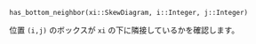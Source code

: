 ```
has_bottom_neighbor(xi::SkewDiagram, i::Integer, j::Integer)
```

位置 `(i,j)` のボックスが `xi` の下に隣接しているかを確認します。

